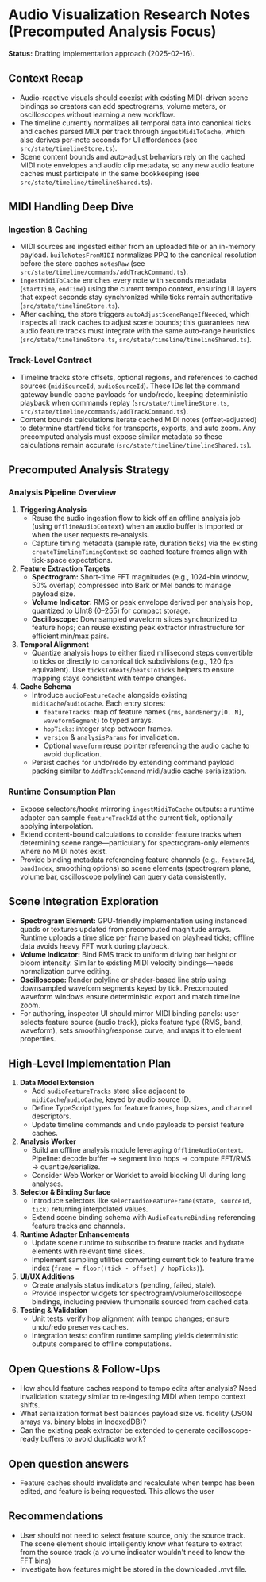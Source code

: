 # Audio Visualization Research Notes (Precomputed Analysis Focus)

**Status:** Drafting implementation approach (2025-02-16).

## Context Recap

-   Audio-reactive visuals should coexist with existing MIDI-driven scene bindings so creators can add spectrograms, volume meters, or oscilloscopes without learning a new workflow.
-   The timeline currently normalizes all temporal data into canonical ticks and caches parsed MIDI per track through `ingestMidiToCache`, which also derives per-note seconds for UI affordances (see `src/state/timelineStore.ts`).
-   Scene content bounds and auto-adjust behaviors rely on the cached MIDI note envelopes and audio clip metadata, so any new audio feature caches must participate in the same bookkeeping (see `src/state/timeline/timelineShared.ts`).

## MIDI Handling Deep Dive

### Ingestion & Caching

-   MIDI sources are ingested either from an uploaded file or an in-memory payload. `buildNotesFromMIDI` normalizes PPQ to the canonical resolution before the store caches `notesRaw` (see `src/state/timeline/commands/addTrackCommand.ts`).
-   `ingestMidiToCache` enriches every note with seconds metadata (`startTime`, `endTime`) using the current tempo context, ensuring UI layers that expect seconds stay synchronized while ticks remain authoritative (`src/state/timelineStore.ts`).
-   After caching, the store triggers `autoAdjustSceneRangeIfNeeded`, which inspects all track caches to adjust scene bounds; this guarantees new audio feature tracks must integrate with the same auto-range heuristics (`src/state/timelineStore.ts`, `src/state/timeline/timelineShared.ts`).

### Track-Level Contract

-   Timeline tracks store offsets, optional regions, and references to cached sources (`midiSourceId`, `audioSourceId`). These IDs let the command gateway bundle cache payloads for undo/redo, keeping deterministic playback when commands replay (`src/state/timelineStore.ts`, `src/state/timeline/commands/addTrackCommand.ts`).
-   Content bounds calculations iterate cached MIDI notes (offset-adjusted) to determine start/end ticks for transports, exports, and auto zoom. Any precomputed analysis must expose similar metadata so these calculations remain accurate (`src/state/timeline/timelineShared.ts`).

## Precomputed Analysis Strategy

### Analysis Pipeline Overview

1. **Triggering Analysis**
    - Reuse the audio ingestion flow to kick off an offline analysis job (using `OfflineAudioContext`) when an audio buffer is imported or when the user requests re-analysis.
    - Capture timing metadata (sample rate, duration ticks) via the existing `createTimelineTimingContext` so cached feature frames align with tick-space expectations.
2. **Feature Extraction Targets**
    - **Spectrogram:** Short-time FFT magnitudes (e.g., 1024-bin window, 50% overlap) compressed into Bark or Mel bands to manage payload size.
    - **Volume Indicator:** RMS or peak envelope derived per analysis hop, quantized to UInt8 (0–255) for compact storage.
    - **Oscilloscope:** Downsampled waveform slices synchronized to feature hops; can reuse existing peak extractor infrastructure for efficient min/max pairs.
3. **Temporal Alignment**
    - Quantize analysis hops to either fixed millisecond steps convertible to ticks or directly to canonical tick subdivisions (e.g., 120 fps equivalent). Use `ticksToBeats`/`beatsToTicks` helpers to ensure mapping stays consistent with tempo changes.
4. **Cache Schema**
    - Introduce `audioFeatureCache` alongside existing `midiCache`/`audioCache`. Each entry stores:
        - `featureTracks`: map of feature names (`rms`, `bandEnergy[0..N]`, `waveformSegment`) to typed arrays.
        - `hopTicks`: integer step between frames.
        - `version` & `analysisParams` for invalidation.
        - Optional `waveform` reuse pointer referencing the audio cache to avoid duplication.
    - Persist caches for undo/redo by extending command payload packing similar to `AddTrackCommand` midi/audio cache serialization.

### Runtime Consumption Plan

-   Expose selectors/hooks mirroring `ingestMidiToCache` outputs: a runtime adapter can sample `featureTrackId` at the current tick, optionally applying interpolation.
-   Extend content-bound calculations to consider feature tracks when determining scene range—particularly for spectrogram-only elements where no MIDI notes exist.
-   Provide binding metadata referencing feature channels (e.g., `featureId`, `bandIndex`, smoothing options) so scene elements (spectrogram plane, volume bar, oscilloscope polyline) can query data consistently.

## Scene Integration Exploration

-   **Spectrogram Element:** GPU-friendly implementation using instanced quads or textures updated from precomputed magnitude arrays. Runtime uploads a time slice per frame based on playhead ticks; offline data avoids heavy FFT work during playback.
-   **Volume Indicator:** Bind RMS track to uniform driving bar height or bloom intensity. Similar to existing MIDI velocity bindings—needs normalization curve editing.
-   **Oscilloscope:** Render polyline or shader-based line strip using downsampled waveform segments keyed by tick. Precomputed waveform windows ensure deterministic export and match timeline zoom.
-   For authoring, inspector UI should mirror MIDI binding panels: user selects feature source (audio track), picks feature type (RMS, band, waveform), sets smoothing/response curve, and maps it to element properties.

## High-Level Implementation Plan

1. **Data Model Extension**
    - Add `audioFeatureTracks` store slice adjacent to `midiCache`/`audioCache`, keyed by audio source ID.
    - Define TypeScript types for feature frames, hop sizes, and channel descriptors.
    - Update timeline commands and undo payloads to persist feature caches.
2. **Analysis Worker**
    - Build an offline analysis module leveraging `OfflineAudioContext`. Pipeline: decode buffer → segment into hops → compute FFT/RMS → quantize/serialize.
    - Consider Web Worker or Worklet to avoid blocking UI during long analyses.
3. **Selector & Binding Surface**
    - Introduce selectors like `selectAudioFeatureFrame(state, sourceId, tick)` returning interpolated values.
    - Extend scene binding schema with `AudioFeatureBinding` referencing feature tracks and channels.
4. **Runtime Adapter Enhancements**
    - Update scene runtime to subscribe to feature tracks and hydrate elements with relevant time slices.
    - Implement sampling utilities converting current tick to feature frame index (`frame = floor((tick - offset) / hopTicks)`).
5. **UI/UX Additions**
    - Create analysis status indicators (pending, failed, stale).
    - Provide inspector widgets for spectrogram/volume/oscilloscope bindings, including preview thumbnails sourced from cached data.
6. **Testing & Validation**
    - Unit tests: verify hop alignment with tempo changes; ensure undo/redo preserves caches.
    - Integration tests: confirm runtime sampling yields deterministic outputs compared to offline computations.

## Open Questions & Follow-Ups

-   How should feature caches respond to tempo edits after analysis? Need invalidation strategy similar to re-ingesting MIDI when tempo context shifts.
-   What serialization format best balances payload size vs. fidelity (JSON arrays vs. binary blobs in IndexedDB)?
-   Can the existing peak extractor be extended to generate oscilloscope-ready buffers to avoid duplicate work?

## Open question answers

-   Feature caches should invalidate and recalculate when tempo has been edited, and feature is being requested. This allows the user

## Recommendations

-   User should not need to select feature source, only the source track. The scene element should intelligently know what feature to extract from the source track (a volume indicator wouldn't need to know the FFT bins)
-   Investigate how features might be stored in the downloaded .mvt file.

